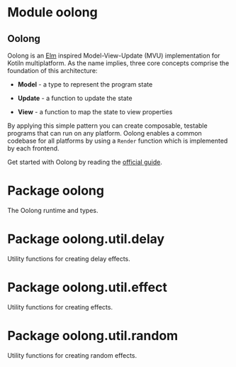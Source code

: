 # Module oolong

## Oolong

Oolong is an [Elm](https://guide.elm-lang.org/architecture) inspired Model-View-Update (MVU) implementation for Kotiln multiplatform. As the name implies, three core concepts comprise the foundation of this architecture: 

* **Model** - a type to represent the program state

* **Update** - a function to update the state

* **View** - a function to map the state to view properties

By applying this simple pattern you can create composable, testable programs that can run on any platform. Oolong enables a common codebase for all platforms by using a `Render` function which is implemented by each frontend.

Get started with Oolong by reading the [official guide](docs/guide/index.md).

# Package oolong
The Oolong runtime and types.

# Package oolong.util.delay
Utility functions for creating delay effects.

# Package oolong.util.effect
Utility functions for creating effects.

# Package oolong.util.random
Utility functions for creating random effects.
